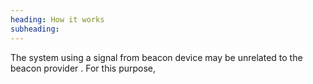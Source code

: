 ```yaml
---
heading: How it works
subheading: 
---
```


The system using a signal from beacon device may be unrelated to the beacon provider .
For this purpose, 

